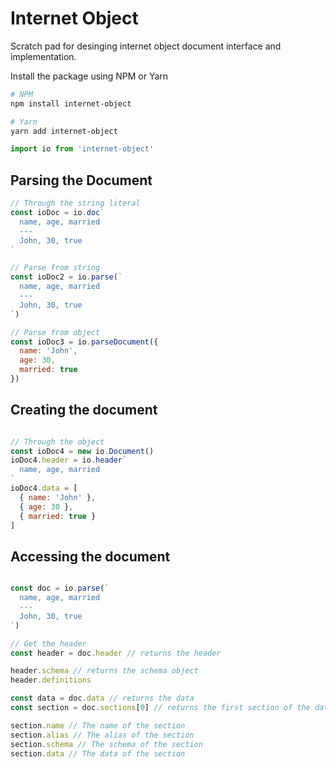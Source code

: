 # Internet Object

Scratch pad for desinging internet object document interface and implementation.

Install the package using NPM or Yarn

```bash
# NPM
npm install internet-object

# Yarn
yarn add internet-object
```

```js
import io from 'internet-object'
```

## Parsing the Document

```js
// Through the string literal
const ioDoc = io.doc`
  name, age, married
  ---
  John, 30, true
`

// Parse from string
const ioDoc2 = io.parse(`
  name, age, married
  ---
  John, 30, true
`)

// Parse from object
const ioDoc3 = io.parseDocument({
  name: 'John',
  age: 30,
  married: true
})
```

## Creating the document

```js

// Through the object
const ioDoc4 = new io.Document()
ioDoc4.header = io.header`
  name, age, married
`
ioDoc4.data = [
  { name: 'John' },
  { age: 30 },
  { married: true }
]

```

## Accessing the document

```js

const doc = io.parse(`
  name, age, married
  ---
  John, 30, true
`)

// Get the header
const header = doc.header // returns the header

header.schema // returns the schema object
header.definitions

const data = doc.data // returns the data
const section = doc.sections[0] // returns the first section of the data

section.name // The name of the section
section.alias // The alias of the section
section.schema // The schema of the section
section.data // The data of the section


```